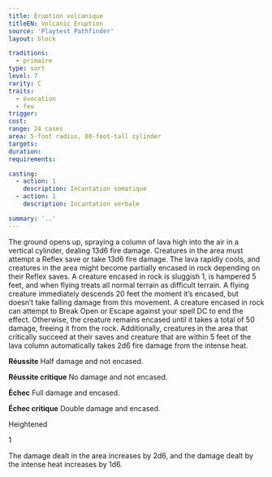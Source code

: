 ```yaml
---
title: Éruption volcanique
titleEN: Volcanic Eruption
source: 'Playtest Pathfinder'
layout: block

traditions:
  - primaire
type: sort
level: 7
rarity: C
traits:
  - évocation
  - feu
trigger: 
cost: 
range: 24 cases
area: 5-foot radius, 80-foot-tall cylinder
targets: 
duration: 
requirements: 

casting:
  - action: 1
    description: Incantation somatique
  - action: 1
    description: Incantation verbale

summary: '..'
---
```

The ground opens up, spraying a column of lava high into the air in a vertical cylinder, dealing 13d6 fire damage. Creatures in the area must attempt a Reflex save or take 13d6 fire damage. The lava rapidly cools, and creatures in the area might become partially encased in rock depending on their Reflex saves. A creature encased in rock is sluggish 1, is hampered 5 feet, and when flying treats all normal terrain as difficult terrain. A flying creature immediately descends 20 feet the moment it’s encased, but doesn’t take falling damage from this movement. A creature encased in rock can attempt to Break Open or Escape against your spell DC to end the effect. Otherwise, the creature remains encased until it takes a total of 50 damage, freeing it from the rock. Additionally, creatures in the area that critically succeed at their saves and creature that are within 5 feet of the lava column automatically takes 2d6 fire damage from the intense heat.

**Réussite** Half damage and not encased.

**Réussite critique** No damage and not encased.

**Échec** Full damage and encased.

**Échec critique** Double damage and encased.

Heightened

1

The damage dealt in the area increases by 2d6, and the damage dealt by the intense heat increases by 1d6.